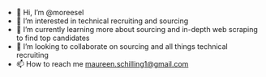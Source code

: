 - 👋 Hi, I’m @moreesel
- 👀 I’m interested in technical recruiting and sourcing
- 🌱 I’m currently learning more about sourcing and in-depth web scraping to find top candidates
- 💞️ I’m looking to collaborate on sourcing and all things technical recruiting
- 📫 How to reach me maureen.schilling1@gmail.com

<!---
moreesel/moreesel is a ✨ special ✨ repository because its `README.md` (this file) appears on your GitHub profile.
You can click the Preview link to take a look at your changes.
--->
